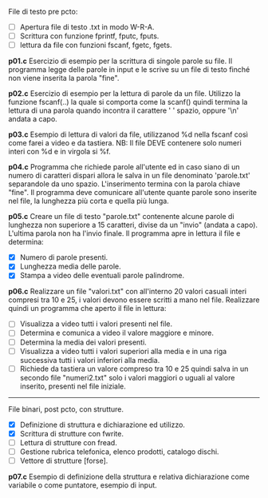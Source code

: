 File di testo pre pcto:
- [ ] Apertura file di testo .txt in modo W-R-A.
- [ ] Scrittura con funzione fprintf, fputc, fputs.
- [ ] lettura da file con funzioni fscanf, fgetc, fgets.

**p01.c**
Esercizio di esempio per la scrittura di singole parole su file. Il programma legge delle parole in input e le scrive su un file di testo finché non viene inserita la parola "fine".

**p02.c**
Esercizio di esempio per la lettura di parole da un file.
Utilizzo la funzione fscanf(..) la quale si comporta come la scanf() quindi termina la lettura di una parola quando incontra il carattere ' ' spazio, oppure '\n' andata a capo.

**p03.c**
Esempio di lettura di valori da file, utilizzanod %d nella fscanf così come farei a video e da tastiera.
NB: Il file DEVE contenere solo numeri interi con %d e in virgola si %f.

**p04.c**
Programma che richiede parole all'utente ed in caso siano di un numero di caratteri dispari allora le salva in un file denominato 'parole.txt' separandole da uno spazio. L'inserimento termina con la parola chiave "fine". Il programma deve comunicare all'utente quante parole sono inserite nel file, la lunghezza più corta e quella più lunga.

**p05.c**
Creare un file di testo "parole.txt" contenente alcune parole di lunghezza non superiore a 15 caratteri, divise da un "invio" (andata a capo). L'ultima parola non ha l'invio finale. Il programma apre in lettura il file e determina:
- [x] Numero di parole presenti.
- [x] Lunghezza media delle parole.
- [x] Stampa a video delle eventuali parole palindrome.

**p06.c**
Realizzare un file "valori.txt" con all'interno 20 valori casuali interi compresi tra 10 e 25, i valori devono essere scritti a mano nel file. Realizzare quindi un programma che aperto il file in lettura:
- [ ] Visualizza a video tutti i valori presenti nel file.
- [ ] Determina e comunica a video il valore maggiore e minore.
- [ ] Determina la media dei valori presenti.
- [ ] Visualizza a video tutti i valori superiori alla media e in una riga successiva tutti i valori inferiori alla media.
- [ ] Richiede da tastiera un valore compreso tra 10 e 25 quindi salva in un secondo file "numeri2.txt" solo i valori maggiori o uguali al valore inserito, presenti nel file iniziale.

---

File binari, post pcto, con strutture.
- [x] Definizione di struttura e dichiarazione ed utilizzo.
- [x] Scrittura di strutture con fwrite.
- [ ] Lettura di strutture con fread.
- [ ] Gestione rubrica telefonica, elenco prodotti, catalogo dischi.
- [ ] Vettore di strutture [forse].

**p07.c**
Esempio di definizione della struttura e relativa dichiarazione come variabile o come puntatore, esempio di input.
